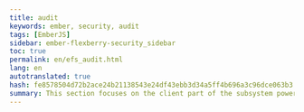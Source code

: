 ```yaml
--- 
title: audit 
keywords: ember, security, audit 
tags: [EmberJS] 
sidebar: ember-flexberry-security_sidebar 
toc: true 
permalink: en/efs_audit.html 
lang: en 
autotranslated: true 
hash: fe8578504d72b2ace24b21138543e24df43ebb3d34a5ff4b696a3c96dce063b3 
summary: This section focuses on the client part of the subsystem powers and change audit data. 
--- 
```




